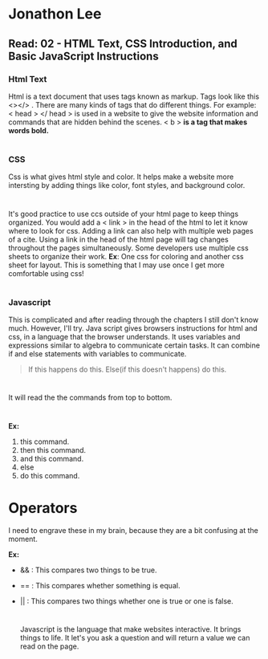 # Jonathon Lee
## Read: 02 - HTML Text, CSS Introduction, and Basic JavaScript Instructions

### Html Text
  Html is a text document that uses tags known as markup. Tags look like this <></> . There are many kinds of tags that do different things. For example: < head > </ head > is used in a website to give the website information and commands that are hidden behind the scenes. < b > **is a tag that makes words bold.** 
  #

  ### CSS
  Css is what gives html style and color. It helps make a website more intersting by adding things like color, font styles, and background color.
  #
  It's good practice to use ccs outside of your html page to keep things organized. You would add a < link > in the head of the html to let it know where to look for css. Adding a link can also help with multiple web pages of a cite. Using a link in the head of the html page will tag changes throughout the pages simultaneously. Some developers use multiple css sheets to organize their work. **Ex**: One css for coloring and another css sheet for layout. This is something that I may use once I get more comfortable using css!
  #
  ### Javascript
  This is complicated and after reading through the chapters I still don't know much. However, I'll try.
  Java script gives browsers instructions for html and css, in a language that the browser understands. It uses variables and expressions similar to algebra to communicate certain tasks. It can combine if and else statements with variables to communicate.
   >If this happens do this. Else(if this doesn't happens) do this. 
   #
   It will read the the commands from top to bottom. 
   # 
   **Ex:**
   1. this command.
   1. then this command.
   1. and this command.
   1. else
   1. do this command.
   # Operators
   I need to engrave these in my brain, because they are a bit confusing at the moment.

**Ex:**
- && :
This compares two things to be true.
- == : This compares whether something is equal. 
- || : This compares two things whether one is true or one is false.
   
   
   
   
   
   
   #

   Javascript is the language that make websites interactive. It brings things to life. It let's you ask a question and will return a value we can read on the page. 
   